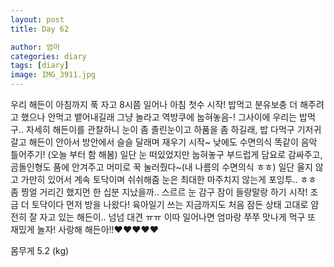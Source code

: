 ```yaml
---
layout: post
title: Day 62

author: 엄마
categories: diary
tags: [diary]
image: IMG_3911.jpg
---
```

우리 해든이 아침까지 푹 자고 8시쯤 일어나
아침 첫수 시작! 밥먹고 분유보충 더 해주려고 했으나
안먹고 뱉어내길래 그냥 놀라고 역방쿠에 눕혀놓음-!
그사이에 우리는 밥먹구.. 자세히 해든이를 관찰하니
눈이 좀 졸린눈이고 하품을 좀 하길래,
밥 다먹구 기저귀갈고 해든이 안아서 
방안에서 슬슬 달래며 재우기 시작~ 
낮에도 수면의식 똑같이 음악 틀어주기!
(오늘 부터 함 해봄) 일단 눈 떠있었지만 눕혀놓구
부드럽게 담요로 감싸주고, 곰돌인형도 품에 안겨주고
머미로 꾹 눌러줬다~(내 나름의 수면의식 ㅎㅎ)
일단 울지 않고 가만히 있어서 계속 토닥이며 쉬쉬해줌
눈은 최대한 마주치지 않는게 포잉투.. ㅎㅎ 
좀 찡얼 거리긴 했지먼 한 십분 지났을까.. 
스르르 눈 감구 잠이 들랑말랑 하기 시작! 
조금 더 토닥이다 먼저 방을 나왔다! 
육아일기 쓰는 지금까지도 처음 잠든 상태 고대로 
얌전히 잘 자고 있는 해든이.. 넘넘 대견 ㅠㅠ
이따 일어나면 엄마랑 쭈쭈 맛나게 먹구 또 재밌게 놀자!
사랑해 해든아!!❤️❤️❤️❤️❤️

몸무게 5.2 (kg)
